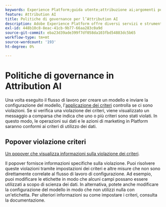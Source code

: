 ```yaml
---
keywords: Experience Platform;guida utente;attribuzione ai;argomenti popolari;controlli di accesso;creare un modello;
feature: Attribution AI
title: Politiche di governance per l’Attribution AI
description: Adobe Experience Platform offre diversi servizi e strumenti che ti consentono di controllare in modo affidabile i dati delle esperienze raccolte.
exl-id: 448b10c8-8eac-41cb-9b77-66aa283c0a9d
source-git-commit: eba23d39ade399f7df058da103fbd54883dc5b65
workflow-type: tm+mt
source-wordcount: '193'
ht-degree: 0%

---
```


# Politiche di governance in Attribution AI

Una volta eseguito il flusso di lavoro per creare un modello e inviare la configurazione del modello, l&#39;[applicazione dei criteri](../../../data-governance/enforcement/auto-enforcement.md) controlla se ci sono violazioni. Se si verifica una violazione dei criteri, viene visualizzato un messaggio a comparsa che indica che uno o più criteri sono stati violati. In questo modo, le operazioni sui dati e le azioni di marketing in Platform saranno conformi ai criteri di utilizzo dei dati.

## Popover violazione criteri

[Un popover che visualizza informazioni sulla violazione dei criteri](../../attribution-ai/images/data-governance/policy-violation-popover-aai.png).

Il popover fornisce informazioni specifiche sulla violazione. Puoi risolvere queste violazioni tramite impostazioni dei criteri e altre misure che non sono direttamente correlate al flusso di lavoro di configurazione. Ad esempio, puoi modificare le etichette in modo che alcuni campi possano essere utilizzati a scopo di scienza dei dati. In alternativa, potete anche modificare la configurazione del modello in modo che non utilizzi nulla con un&#39;etichetta. Per ulteriori informazioni su come impostare i criteri, consulta la documentazione.
